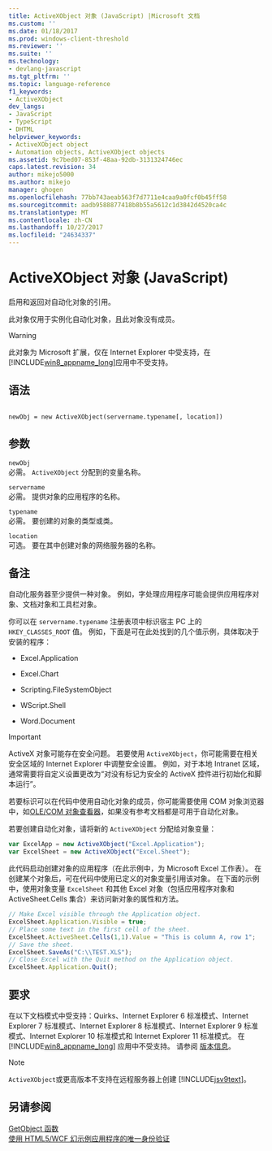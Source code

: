 ```yaml
---
title: ActiveXObject 对象 (JavaScript) |Microsoft 文档
ms.custom: ''
ms.date: 01/18/2017
ms.prod: windows-client-threshold
ms.reviewer: ''
ms.suite: ''
ms.technology:
- devlang-javascript
ms.tgt_pltfrm: ''
ms.topic: language-reference
f1_keywords:
- ActiveXObject
dev_langs:
- JavaScript
- TypeScript
- DHTML
helpviewer_keywords:
- ActiveXObject object
- Automation objects, ActiveXObject objects
ms.assetid: 9c7bed07-853f-48aa-92db-3131324746ec
caps.latest.revision: 34
author: mikejo5000
ms.author: mikejo
manager: ghogen
ms.openlocfilehash: 77bb743aeab563f7d7711e4caa9a0fcf0b45ff58
ms.sourcegitcommit: aadb9588877418b8b55a5612c1d3842d4520ca4c
ms.translationtype: MT
ms.contentlocale: zh-CN
ms.lasthandoff: 10/27/2017
ms.locfileid: "24634337"
---
```

# <a name="activexobject-object-javascript"></a>ActiveXObject 对象 (JavaScript)
启用和返回对自动化对象的引用。  
  
 此对象仅用于实例化自动化对象，且此对象没有成员。  
  
> [!WARNING]
>  此对象为 Microsoft 扩展，仅在 Internet Explorer 中受支持，在 [!INCLUDE[win8_appname_long](../../javascript/includes/win8-appname-long-md.md)]应用中不受支持。  
  
## <a name="syntax"></a>语法  
  
```  
  
newObj = new ActiveXObject(servername.typename[, location])  
```  
  
## <a name="parameters"></a>参数  
 `newObj`  
 必需。 `ActiveXObject` 分配到的变量名称。  
  
 `servername`  
 必需。 提供对象的应用程序的名称。  
  
 `typename`  
 必需。 要创建的对象的类型或类。  
  
 `location`  
 可选。 要在其中创建对象的网络服务器的名称。  
  
## <a name="remarks"></a>备注  
 自动化服务器至少提供一种对象。 例如，字处理应用程序可能会提供应用程序对象、文档对象和工具栏对象。  
  
 你可以在 `servername.typename` 注册表项中标识宿主 PC 上的 `HKEY_CLASSES_ROOT` 值。 例如，下面是可在此处找到的几个值示例，具体取决于安装的程序：  
  
-   Excel.Application  
  
-   Excel.Chart  
  
-   Scripting.FileSystemObject  
  
-   WScript.Shell  
  
-   Word.Document  
  
> [!IMPORTANT]
>  ActiveX 对象可能存在安全问题。 若要使用 `ActiveXObject`，你可能需要在相关安全区域的 Internet Explorer 中调整安全设置。 例如，对于本地 Intranet 区域，通常需要将自定义设置更改为“对没有标记为安全的 ActiveX 控件进行初始化和脚本运行”。  
  
 若要标识可以在代码中使用自动化对象的成员，你可能需要使用 COM 对象浏览器中，如[OLE/COM 对象查看器](http://msdn.microsoft.com/library/d0kh9f4c.aspx)，如果没有参考文档都是可用于自动化对象。  
  
 若要创建自动化对象，请将新的 `ActiveXObject` 分配给对象变量：  
  
```JavaScript  
var ExcelApp = new ActiveXObject("Excel.Application");  
var ExcelSheet = new ActiveXObject("Excel.Sheet");  
```  
  
 此代码启动创建对象的应用程序（在此示例中，为 Microsoft Excel 工作表）。 在创建某个对象后，可在代码中使用已定义的对象变量引用该对象。 在下面的示例中，使用对象变量 `ExcelSheet` 和其他 Excel 对象（包括应用程序对象和 ActiveSheet.Cells 集合）来访问新对象的属性和方法。  
  
```JavaScript  
// Make Excel visible through the Application object.  
ExcelSheet.Application.Visible = true;  
// Place some text in the first cell of the sheet.  
ExcelSheet.ActiveSheet.Cells(1,1).Value = "This is column A, row 1";  
// Save the sheet.  
ExcelSheet.SaveAs("C:\\TEST.XLS");  
// Close Excel with the Quit method on the Application object.  
ExcelSheet.Application.Quit();  
```  
  
## <a name="requirements"></a>要求  
 在以下文档模式中受支持：Quirks、Internet Explorer 6 标准模式、Internet Explorer 7 标准模式、Internet Explorer 8 标准模式、Internet Explorer 9 标准模式、Internet Explorer 10 标准模式和 Internet Explorer 11 标准模式。 在 [!INCLUDE[win8_appname_long](../../javascript/includes/win8-appname-long-md.md)] 应用中不受支持。 请参阅 [版本信息](../../javascript/reference/javascript-version-information.md)。  
  
> [!NOTE]
>  `ActiveXObject`或更高版本不支持在远程服务器上创建 [!INCLUDE[jsv9text](../../javascript/includes/jsv9text-md.md)]。  
  
## <a name="see-also"></a>另请参阅  
 [GetObject 函数](../../javascript/reference/getobject-function-javascript.md)   
 [使用 HTML5/WCF 幻示例应用程序的唯一身份验证](http://code.msdn.microsoft.com/Unique-Authentication-f32d2da0)